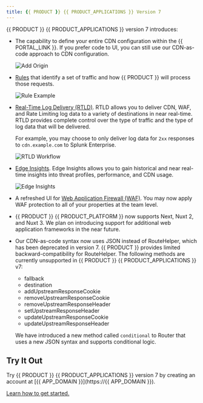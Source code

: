 ```yaml
---
title: {{ PRODUCT }} {{ PRODUCT_APPLICATIONS }} Version 7
---
```


{{ PRODUCT }} {{ PRODUCT_APPLICATIONS }} version 7 introduces:

-   The capability to define your entire CDN configuration within the {{ PORTAL_LINK }}. If you prefer code to UI, you can still use our CDN-as-code approach to CDN configuration. 

    ![Add Origin](/images/v7/basics/origins-add-origin.png)

-   [Rules](/guides/performance/rules) that identify a set of traffic and how {{ PRODUCT }} will process those requests. 

    ![Rule Example](/images/v7/performance/rule-condition-feature-example.png)

-   [Real-Time Log Delivery (RTLD)](/guides/logs/rtld). RTLD allows you to deliver CDN, WAF, and Rate Limiting log data to a variety of destinations in near real-time. RTLD provides complete control over the type of traffic and the type of log data that will be delivered. 

    For example, you may choose to only deliver log data for `2xx` responses to `cdn.example.com` to Splunk Enterprise.

    ![RTLD Workflow](/images/v7/logs/rtld-workflow.png)

-   [Edge Insights](/guides/performance/observability/edge_insights). Edge Insights allows you to gain historical and near real-time insights into threat profiles, performance, and CDN usage.

    ![Edge Insights](/images/v7/performance/edge-insights-example.png)

-   A refreshed UI for [Web Application Firewall (WAF)](/guides/security/waf). You may now apply WAF protection to all of your properties at the team level.
-   {{ PRODUCT }} {{ PRODUCT_PLATFORM }} now supports Next, Nuxt 2, and Nuxt 3. We plan on introducing support for additional web application frameworks in the near future. <a id="routehelper" />
-   Our CDN-as-code syntax now uses JSON instead of RouteHelper, which has been deprecated in version 7. {{ PRODUCT }} provides limited backward-compatibility for RouteHelper. The following methods are currently unsupported in {{ PRODUCT }} {{ PRODUCT_APPLICATIONS }} v7:
    -   fallback
    -   destination
    -   addUpstreamResponseCookie
    -   removeUpstreamResponseCookie
    -   removeUpstreamResponseHeader
    -   setUpstreamResponseHeader
    -   updateUpstreamResponseCookie
    -   updateUpstreamResponseHeader

    We have introduced a new method called `conditional` to Router that uses a new JSON syntax and supports conditional logic.

## Try It Out 

Try {{ PRODUCT }} {{ PRODUCT_APPLICATIONS }} version 7 by creating an account at [{{ APP_DOMAIN }}](https://{{ APP_DOMAIN }}). 

[Learn how to get started.](/guides/getting_started)
